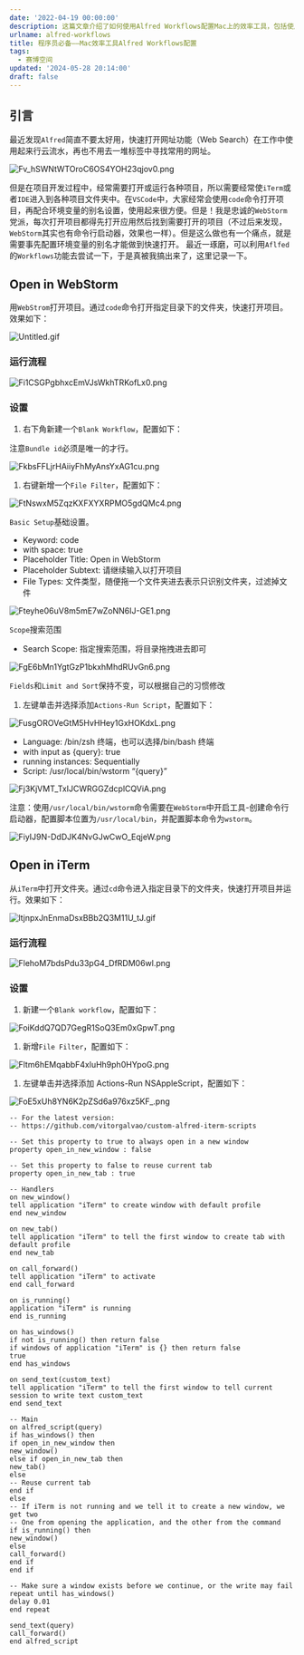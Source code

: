 ```yaml
---
date: '2022-04-19 00:00:00'
description: 这篇文章介绍了如何使用Alfred Workflows配置Mac上的效率工具，包括使用Alfred快速打开网址和使用Alfred打开WebStorm和iTerm来快速打开和运行项目。
urlname: alfred-workflows
title: 程序员必备——Mac效率工具Alfred Workflows配置
tags:
  - 赛博空间
updated: '2024-05-28 20:14:00'
draft: false
---
```


## 引言


最近发现`Alfred`简直不要太好用，快速打开网址功能（Web Search）在工作中使用起来行云流水，再也不用去一堆标签中寻找常用的网址。


![Fv_hSWNtWTOroC6OS4YOH23qjov0.png](https://image.1874.cool/blog/c88cff762b3fefd15034d524b1e4885d.png)


但是在项目开发过程中，经常需要打开或运行各种项目，所以需要经常使`iTerm`或者`IDE`进入到各种项目文件夹中。在`VSCode`中，大家经常会使用`code`命令打开项目，再配合环境变量的别名设置，使用起来很方便。但是！我是忠诚的`WebStorm`党派，每次打开项目都得先打开应用然后找到需要打开的项目（不过后来发现，`WebStorm`其实也有命令行启动器，效果也一样）。但是这么做也有一个痛点，就是需要事先配置环境变量的别名才能做到快速打开。 最近一琢磨，可以利用`Aflfed`的`Workflows`功能去尝试一下，于是真被我搞出来了，这里记录一下。


## Open in WebStorm


用`WebStrom`打开项目。通过`code`命令打开指定目录下的文件夹，快速打开项目。效果如下：


![Untitled.gif](https://image.1874.cool/blog/1f6a2336272f3d4e2477f6ed1292099d.gif)


### 运行流程


![Fi1CSGPgbhxcEmVJsWkhTRKofLx0.png](https://image.1874.cool/blog/98401f1514a56f0602d7eab7e83597f2.png)


### 设置

1. 右下角新建一个`Blank Workflow`，配置如下：

注意`Bundle id`必须是唯一的才行。


![FkbsFFLjrHAiiyFhMyAnsYxAG1cu.png](https://image.1874.cool/blog/7a565a10c7bc037f90b6505033aa7def.png)

1. 右键新增一个`File Filter`，配置如下：

![FtNswxM5ZqzKXFXYXRPMO5gdQMc4.png](https://image.1874.cool/blog/f8a2896728c9a744d422ec7ea435941f.png)


`Basic Setup`基础设置。

- Keyword: code
- with space: true
- Placeholder Title: Open in WebStorm
- Placeholder Subtext: 请继续输入以打开项目
- File Types: 文件类型，随便拖一个文件夹进去表示只识别文件夹，过滤掉文件

![Fteyhe06uV8m5mE7wZoNN6IJ-GE1.png](https://image.1874.cool/blog/2ffad9e5d4fd7145175403d2ce88d4ba.png)


`Scope`搜索范围

- Search Scope: 指定搜索范围，将目录拖拽进去即可

![FgE6bMn1YgtGzP1bkxhMhdRUvGn6.png](https://image.1874.cool/blog/904f1b4c2c259ac107a9412c3c44aa20.png)


`Fields`和`Limit and Sort`保持不变，可以根据自己的习惯修改

1. 左键单击并选择添加`Actions-Run Script`，配置如下：

![FusgOROVeGtM5HvHHey1GxHOKdxL.png](https://image.1874.cool/blog/b8e6ab4a950b27856ba7bffeaffcba7e.png)

- Language: /bin/zsh 终端，也可以选择/bin/bash 终端
- with input as {query}: true
- running instances: Sequentially
- Script: /usr/local/bin/wstorm “{query}”

![Fj3KjVMT_TxIJCWRGGZdcplCQViA.png](https://image.1874.cool/blog/aaf2382b5835cd4c4bed596bbfd9cb1a.png)


注意：使用`/usr/local/bin/wstorm`命令需要在`WebStorm`中开启工具-创建命令行启动器，配置脚本位置为`/usr/local/bin`，并配置脚本命令为`wstorm`。


![FiyIJ9N-DdDJK4NvGJwCwO_EqjeW.png](https://image.1874.cool/blog/d75e44dd0ee64ca731ff0ef80518d8a8.png)


## Open in iTerm


从`iTerm`中打开文件夹。通过`cd`命令进入指定目录下的文件夹，快速打开项目并运行。效果如下：


![ltjnpxJnEnmaDsxBBb2Q3M11U_tJ.gif](https://image.1874.cool/blog/bfcd6c280bab6c48286bc9dceb4d7922.gif)


### 运行流程


![FlehoM7bdsPdu33pG4_DfRDM06wl.png](https://image.1874.cool/blog/92afc08cbea2aa21a025f78f64b21cd5.png)


### 设置

1. 新建一个`Blank workflow`，配置如下：

![FoiKddQ7QD7GegR1SoQ3Em0xGpwT.png](https://image.1874.cool/blog/c74cf85993ecd736faed7ee5e871e22e.png)

1. 新增`File Filter`，配置如下：

![Fltm6hEMqabbF4xluHh9ph0HYpoG.png](https://image.1874.cool/blog/05053b6b58b7cf7363b657f8a3941828.png)

1. 左键单击并选择添加 Actions-Run NSAppleScript，配置如下：

![FoE5xUh8YN6K2pZSd6a976xz5KF_.png](https://image.1874.cool/blog/31bd242cc74c441caa461efc88cbac43.png)


```text
-- For the latest version:
-- https://github.com/vitorgalvao/custom-alfred-iterm-scripts

-- Set this property to true to always open in a new window
property open_in_new_window : false

-- Set this property to false to reuse current tab
property open_in_new_tab : true

-- Handlers
on new_window()
tell application "iTerm" to create window with default profile
end new_window

on new_tab()
tell application "iTerm" to tell the first window to create tab with default profile
end new_tab

on call_forward()
tell application "iTerm" to activate
end call_forward

on is_running()
application "iTerm" is running
end is_running

on has_windows()
if not is_running() then return false
if windows of application "iTerm" is {} then return false
true
end has_windows

on send_text(custom_text)
tell application "iTerm" to tell the first window to tell current session to write text custom_text
end send_text

-- Main
on alfred_script(query)
if has_windows() then
if open_in_new_window then
new_window()
else if open_in_new_tab then
new_tab()
else
-- Reuse current tab
end if
else
-- If iTerm is not running and we tell it to create a new window, we get two
-- One from opening the application, and the other from the command
if is_running() then
new_window()
else
call_forward()
end if
end if

-- Make sure a window exists before we continue, or the write may fail
repeat until has_windows()
delay 0.01
end repeat

send_text(query)
call_forward()
end alfred_script
```

